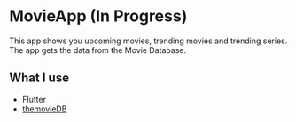 # MovieApp (In Progress)

This app shows you upcoming movies, trending movies and trending series. The app gets the data from the Movie Database.

## What I use

- Flutter
- [themovieDB](https://www.themoviedb.org/)
